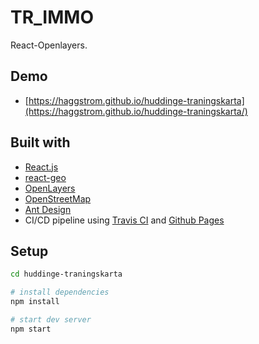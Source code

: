 # TR_IMMO

React-Openlayers.

## Demo

- [https://haggstrom.github.io/huddinge-traningskarta](https://haggstrom.github.io/huddinge-traningskarta/)

## Built with

- [React.js](https://reactjs.org/)
- [react-geo](https://terrestris.github.io/react-geo/)
- [OpenLayers](https://openlayers.org/)
- [OpenStreetMap](https://www.openstreetmap.org/)
- [Ant Design](https://ant.design/)
- CI/CD pipeline using [Travis CI](https://travis-ci.org/) and [Github Pages](https://pages.github.com/)

## Setup

```bash
cd huddinge-traningskarta

# install dependencies
npm install

# start dev server
npm start
```
